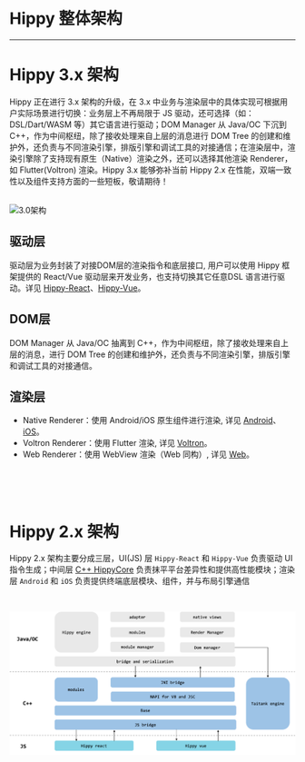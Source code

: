# Hippy 整体架构

---

# Hippy 3.x 架构

Hippy 正在进行 3.x 架构的升级，在 3.x 中业务与渲染层中的具体实现可根据用户实际场景进行切换：业务层上不再局限于 JS 驱动，还可选择（如：DSL/Dart/WASM 等）其它语言进行驱动；DOM Manager 从 Java/OC 下沉到 C++，作为中间枢纽，除了接收处理来自上层的消息进行 DOM Tree 的创建和维护外，还负责与不同渲染引擎，排版引擎和调试工具的对接通信；在渲染层中，渲染引擎除了支持现有原生（Native）渲染之外，还可以选择其他渲染 Renderer，如 Flutter(Voltron) 渲染。Hippy 3.x 能够弥补当前 Hippy 2.x 在性能，双端一致性以及组件支持方面的一些短板，敬请期待！

<br/>
<img src="assets/img/3.0-structure.png" alt="3.0架构" width="55%"/>

## 驱动层
驱动层为业务封装了对接DOM层的渲染指令和底层接口, 用户可以使用 Hippy 框架提供的 React/Vue 驱动层来开发业务，也支持切换其它任意DSL 语言进行驱动。详见 [Hippy-React](api/hippy-react/introduction)、[Hippy-Vue](api/hippy-vue/introduction)。

## DOM层
DOM Manager 从 Java/OC 抽离到 C++，作为中间枢纽，除了接收处理来自上层的消息，进行 DOM Tree 的创建和维护外，还负责与不同渲染引擎，排版引擎和调试工具的对接通信。

## 渲染层
* Native Renderer：使用 Android/iOS 原生组件进行渲染, 详见 [Android](architecture/render/android/native-render)、[iOS](architecture/render/ios/native-render)。
* Voltron Renderer：使用 Flutter 渲染, 详见 [Voltron](architecture/render/voltron/voltron-render)。
* Web Renderer：使用 WebView 渲染（Web 同构）, 详见 [Web](architecture/render/web/web-render)。

<br/>
<br/>
<br/>

# Hippy 2.x 架构

Hippy 2.x 架构主要分成三层，UI(JS) 层 `Hippy-React` 和 `Hippy-Vue` 负责驱动 UI 指令生成；中间层 [C++ HippyCore](architecture/core.md) 负责抹平平台差异性和提供高性能模块；渲染层 `Android` 和 `iOS` 负责提供终端底层模块、组件，并与布局引擎通信

<br/>

![2.0架构](../assets/img/2.0-structure.png)



